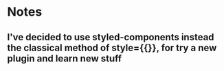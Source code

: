 # Notes
## I've decided to use styled-components instead the classical method of style={{}}, for try a new plugin and learn new stuff